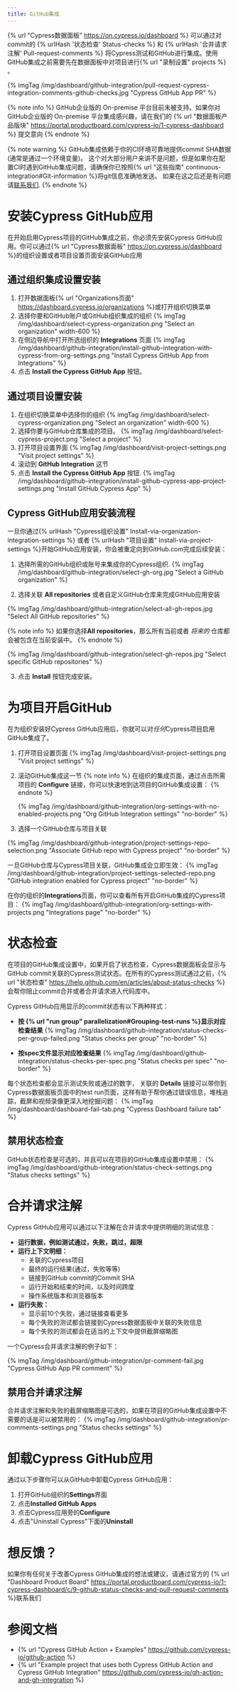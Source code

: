 ```yaml
---
title: GitHub集成
---
```


{% url "Cypress数据面板" https://on.cypress.io/dashboard %} 可以通过对commit的 {% urlHash '状态检查' Status-checks %} 和 {% urlHash '合并请求注解' Pull-request-comments %} 将Cypress测试和GitHub进行集成。使用GitHub集成之前需要先在数据面板中对项目进行{% url "录制设置" projects %} 。

{% imgTag /img/dashboard/github-integration/pull-request-cypress-integration-comments-github-checks.jpg "Cypress GitHub App PR" %}

{% note info %}
GitHub企业版的 On-premise 平台目前未被支持。如果你对GitHub企业版的 On-premise 平台集成感兴趣，请在我们的 {% url "数据面板产品版块" https://portal.productboard.com/cypress-io/1-cypress-dashboard %} 提交意向
{% endnote %}

{% note warning %}
GitHub集成依赖于你的CI环境可靠地提供commit SHA数据(通常是通过一个环境变量)。 这个对大部分用户来讲不是问题，但是如果你在配置CI时遇到GitHub集成问题，请确保你已按照{% url "这些指南" continuous-integration#Git-information %}将git信息准确地发送。 如果在这之后还是有问题请[联系我们](mailto:hello@cypress.io).
{% endnote %}

# 安装Cypress GitHub应用

在开始启用Cypress项目的GitHub集成之前，你必须先安装Cypress GitHub应用。你可以通过{% url "Cypress数据面板" https://on.cypress.io/dashboard %}的组织设置或者项目设置页面安装GitHub应用

## 通过组织集成设置安装

1. 打开数据面板{% url "Organizations页面" https://dashboard.cypress.io/organizations %}或打开组织切换菜单
2. 选择你要和GitHub账户或GitHub组织集成的组织
  {% imgTag /img/dashboard/select-cypress-organization.png "Select an organization" width-600 %}
3. 在侧边导航中打开所选组织的 **Integrations** 页面
  {% imgTag /img/dashboard/github-integration/install-github-integration-with-cypress-from-org-settings.png "Install Cypress GitHub App from Integrations" %}
4. 点击 **Install the Cypress GitHub App** 按钮。

## 通过项目设置安装

1. 在组织切换菜单中选择你的组织
  {% imgTag /img/dashboard/select-cypress-organization.png "Select an organization" width-600 %}
2. 选择你要与GitHub仓库集成的项目。
  {% imgTag /img/dashboard/select-cypress-project.png "Select a project" %}
3. 打开项目设置界面
  {% imgTag /img/dashboard/visit-project-settings.png "Visit project settings" %}
4. 滚动到 **GitHub Integration** 这节
5. 点击 **Install the Cypress GitHub App** 按钮.
  {% imgTag /img/dashboard/github-integration/install-github-cypress-app-project-settings.png "Install GitHub Cypress App" %}

## Cypress GitHub应用安装流程

一旦你通过{% urlHash "Cypress组织设置" Install-via-organization-integration-settings %} 或者 {% urlHash "项目设置" Install-via-project-settings %}开始GitHub应用安装，你会被重定向到GitHub.com完成后续安装：

1. 选择所需的GitHub组织或账号来集成你的Cypress组织.
{% imgTag /img/dashboard/github-integration/select-gh-org.jpg "Select a GitHub organization"  %}

2. 选择关联 **All repositories** 或者自定义GitHub仓库来完成GitHub应用安装

  {% imgTag /img/dashboard/github-integration/select-all-gh-repos.jpg "Select All GitHub repositories" %}

  {% note info %}
  如果你选择**All repositories**，那么所有当前或者 *将来的* 仓库都会被包含在当前安装中。
  {% endnote %}

  {% imgTag /img/dashboard/github-integration/select-gh-repos.jpg "Select specific GitHub repositories" %}

3. 点击 **Install** 按钮完成安装。

# 为项目开启GitHub

在为组织安装好Cypress GitHub应用后，你就可以对*任何*Cypress项目启用GitHub集成了。

1. 打开项目设置页面
  {% imgTag /img/dashboard/visit-project-settings.png "Visit project settings" %}

2. 滚动GitHub集成这一节
    {% note info %}
    在组织的集成页面，通过点击所需项目的 **Configure** 链接，你可以快速地到达项目的GitHub集成设置：
    {% endnote %}

    {% imgTag /img/dashboard/github-integration/org-settings-with-no-enabled-projects.png "Org GitHub Integration settings" "no-border" %}

3. 选择一个GitHub仓库与项目关联

  {% imgTag /img/dashboard/github-integration/project-settings-repo-selection.png "Associate GitHub repo with Cypress project" "no-border" %}

一旦GitHub仓库与Cypress项目关联，GitHub集成会立即生效：
{% imgTag /img/dashboard/github-integration/project-settings-selected-repo.png "GitHub integration enabled for Cypress project" "no-border" %}

在你的组织的**Integrations**页面，你可以查看所有开启GitHub集成的Cypress项目：
{% imgTag /img/dashboard/github-integration/org-settings-with-projects.png "Integrations page" "no-border" %}

# 状态检查

在项目的GitHub集成设置中，如果开启了状态检查，Cypress数据面板会显示与GitHub commit关联的Cypress测试状态。在所有的Cypress测试通过之前，{% url "状态检查" https://help.github.com/en/articles/about-status-checks %} 会帮你阻止commit合并或者合并请求进入代码库中。

Cypress GitHub应用显示的commit状态有以下两种样式：

- **按 {% url "run group" parallelization#Grouping-test-runs %}显示对应检查结果**
    {% imgTag /img/dashboard/github-integration/status-checks-per-group-failed.png "Status checks per group" "no-border" %}

- **按spec文件显示对应检查结果**
    {% imgTag /img/dashboard/github-integration/status-checks-per-spec.png "Status checks per spec" "no-border" %}

每个状态检查都会显示测试失败或通过的数字， 关联的 **Details** 链接可以带你到Cypress数据面板页面中的test run页面，这样有助于帮你通过错误信息，堆栈追踪，截屏和视频录像更深入地挖掘问题：
{% imgTag /img/dashboard/dashboard-fail-tab.png "Cypress Dashboard failure tab" %}

## 禁用状态检查

GitHub状态检查是可选的，并且可以在项目的GitHub集成设置中禁用：
{% imgTag /img/dashboard/github-integration/status-check-settings.png "Status checks settings" %}

# 合并请求注解

Cypress GitHub应用可以通过以下注解在合并请求中提供明细的测试信息：

- **运行数据，例如测试通过，失败，跳过，超限**
- **运行上下文明细：**
  - 关联的Cypress项目
  - 最终的运行结果(通过，失败等等)
  - 链接到GitHub commit的Commit SHA
  - 运行开始和结束的时间，以及时间跨度
  - 操作系统版本和浏览器版本
- **运行失败：**
  - 显示前10个失败，通过链接查看更多
  - 每个失败的测试都会链接到Cypress数据面板中关联的失败信息
  - 每个失败的测试都会在适当的上下文中提供截屏缩略图

一个Cypress合并请求注解的例子如下：

{% imgTag /img/dashboard/github-integration/pr-comment-fail.jpg "Cypress GitHub App PR comment" %}

## 禁用合并请求注解

合并请求注解和失败的截屏缩略图是可选的，如果在项目的GitHub集成设置中不需要的话是可以被禁用的：
{% imgTag /img/dashboard/github-integration/pr-comments-settings.png "Status checks settings" %}

# 卸载Cypress GitHub应用

通过以下步骤你可以从GitHub中卸载Cypress GitHub应用：

1. 打开GitHub组织的**Settings**界面
2. 点击**Installed GitHub Apps**
3. 点击Cypress应用旁的**Configure**
4. 点击"Uninstall Cypress"下面的**Uninstall**

# 想反馈？

如果你有任何关于改善Cypress GitHub集成的想法或建议，请通过官方的 {% url "Dashboard Product Board" https://portal.productboard.com/cypress-io/1-cypress-dashboard/c/9-github-status-checks-and-pull-request-comments %}联系我们

# 参阅文档

- {% url "Cypress GitHub Action + Examples" https://github.com/cypress-io/github-action %}
- {% url "Example project that uses both Cypress GitHub Action and Cypress GitHub Integration" https://github.com/cypress-io/gh-action-and-gh-integration %}
